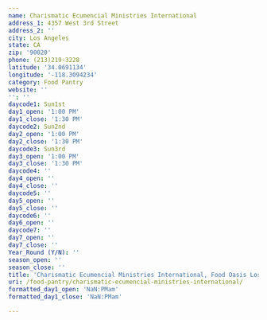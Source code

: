 ```yaml
---
name: Charismatic Ecumencial Ministries International
address_1: 4357 West 3rd Street
address_2: ''
city: Los Angeles
state: CA
zip: '90020'
phone: (213)219-3228
latitude: '34.0691134'
longitude: '-118.3094234'
category: Food Pantry
website: ''
'': ''
daycode1: Sun1st
day1_open: '1:00 PM'
day1_close: '1:30 PM'
daycode2: Sun2nd
day2_open: '1:00 PM'
day2_close: '1:30 PM'
daycode3: Sun3rd
day3_open: '1:00 PM'
day3_close: '1:30 PM'
daycode4: ''
day4_open: ''
day4_close: ''
daycode5: ''
day5_open: ''
day5_close: ''
daycode6: ''
day6_open: ''
daycode7: ''
day7_open: ''
day7_close: ''
Year_Round (Y/N): ''
season_open: ''
season_close: ''
title: 'Charismatic Ecumencial Ministries International, Food Oasis Los Angeles'
uri: /food-pantry/charismatic-ecumencial-ministries-international/
formatted_day1_open: 'NaN:PMam'
formatted_day1_close: 'NaN:PMam'

---
```

